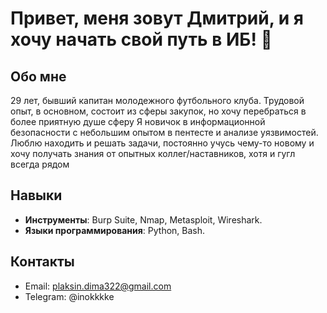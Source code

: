 # Привет, меня зовут Дмитрий, и я хочу начать свой путь в ИБ! 👋

## Обо мне
29 лет, бывший капитан молодежного футбольного клуба. 
Трудовой опыт, в основном, состоит из сферы закупок, но хочу перебраться в более приятную душе сферу
Я новичок в информационной безопасности с небольшим опытом в пентесте и анализе уязвимостей. Люблю находить и решать задачи, постоянно учусь чему-то новому и хочу получать знания от опытных коллег/наставников, хотя и гугл всегда рядом

## Навыки
- **Инструменты**: Burp Suite, Nmap, Metasploit, Wireshark.
- **Языки программирования**: Python, Bash.

## Контакты
- Email: plaksin.dima322@gmail.com
- Telegram: @inokkkke
